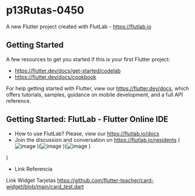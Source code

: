 # p13Rutas-0450

A new Flutter project created with FlutLab - https://flutlab.io

## Getting Started

A few resources to get you started if this is your first Flutter project:

- https://flutter.dev/docs/get-started/codelab
- https://flutter.dev/docs/cookbook

For help getting started with Flutter, view our
https://flutter.dev/docs, which offers tutorials,
samples, guidance on mobile development, and a full API reference.

## Getting Started: FlutLab - Flutter Online IDE

- How to use FlutLab? Please, view our https://flutlab.io/docs
- Join the discussion and conversation on https://flutlab.io/residents
(![image](https://github.com/jctorres10/Act14-IOS/assets/143548160/3604e977-c960-4f25-9a2f-495e3dec1b6f)
)(![image](https://github.com/jctorres10/Act14-IOS/assets/143548160/b59cf74c-3989-4a54-9bda-9d190d813fed)
)(![image](https://github.com/jctorres10/Act14-IOS/assets/143548160/43f999e1-fa40-408d-a09f-edc1322db0c4)
)

)

- Link Referencia

Link Widget Tarjetas
https://github.com/flutter-teacher/card-widget/blob/main/card_test.dart

